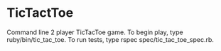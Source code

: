 # TicTactToe

Command line 2 player TicTacToe game. 
To begin play, type ruby/bin/tic_tac_toe.
To run tests, type rspec spec/tic_tac_toe_spec.rb.
